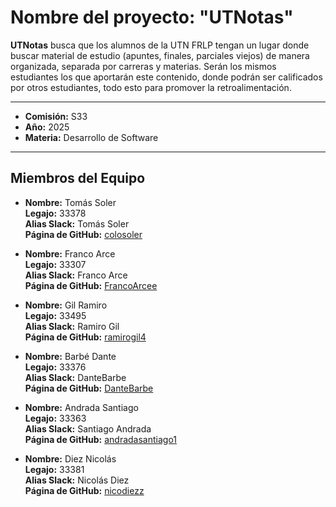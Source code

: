 # Nombre del proyecto: "UTNotas"

**UTNotas** busca que los alumnos de la UTN FRLP tengan un lugar donde buscar material de estudio (apuntes, finales, parciales viejos) de manera organizada, separada por carreras y materias. Serán los mismos estudiantes los que aportarán este contenido, donde podrán ser calificados por otros estudiantes, todo esto para promover la retroalimentación.

---
- **Comisión:** S33
- **Año:** 2025
- **Materia:** Desarrollo de Software   
---

## Miembros del Equipo

- **Nombre:** Tomás Soler  
  **Legajo:** 33378  
  **Alias Slack:** Tomás Soler  
  **Página de GitHub:** [colosoler](https://github.com/colosoler)

- **Nombre:** Franco Arce  
  **Legajo:** 33307  
  **Alias Slack:** Franco Arce  
  **Página de GitHub:** [FrancoArcee](https://github.com/FrancoArcee)

- **Nombre:** Gil Ramiro  
  **Legajo:** 33495  
  **Alias Slack:** Ramiro Gil  
  **Página de GitHub:** [ramirogil4](https://github.com/ramirogil4)

- **Nombre:** Barbé Dante  
  **Legajo:** 33376  
  **Alias Slack:** DanteBarbe  
  **Página de GitHub:** [DanteBarbe](https://github.com/DanteBarbe)

- **Nombre:** Andrada Santiago  
  **Legajo:** 33363  
  **Alias Slack:** Santiago Andrada  
  **Página de GitHub:** [andradasantiago1](https://github.com/andradasantiago1)

- **Nombre:** Diez Nicolás  
  **Legajo:** 33381  
  **Alias Slack:** Nicolás Diez  
  **Página de GitHub:** [nicodiezz](https://github.com/nicodiezz)